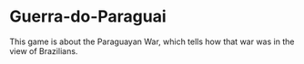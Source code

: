 # Guerra-do-Paraguai
This game is about the Paraguayan War, which tells how that war was in the view of Brazilians.

